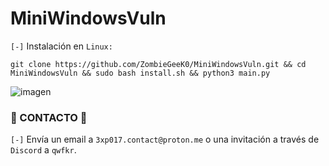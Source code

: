 # MiniWindowsVuln

`[-]` Instalación en `Linux:`

```shell
git clone https://github.com/ZombieGeeK0/MiniWindowsVuln.git && cd MiniWindowsVuln && sudo bash install.sh && python3 main.py
```

![imagen](https://github.com/ZombieGeeK0/MiniWindowsVuln/assets/158185295/c680b9bc-4f55-4986-b502-c3fd4e401954)

### 📧 CONTACTO 📧

`[-]` Envía un email a `3xp017.contact@proton.me` o una invitación a través de `Discord` a `qwfkr`.

